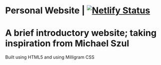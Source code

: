 # Personal Website | [![Netlify Status](https://api.netlify.com/api/v1/badges/36ca49d3-ddfd-43dd-b0e7-31a10e9297e9/deploy-status)](https://app.netlify.com/sites/festive-goldberg-ae69e4/deploys)
# A brief introductory website; taking inspiration from Michael Szul

Built using HTML5 and using Milligram CSS
